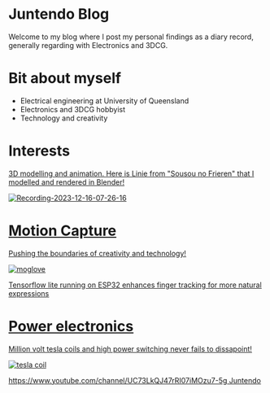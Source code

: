 # Juntendo Blog

Welcome to my blog where I post my personal findings as a diary record,
generally regarding with Electronics and 3DCG.

# Bit about myself
- Electrical engineering at University of Queensland
- Electronics and 3DCG hobbyist
- Technology and creativity


# Interests
<u> 3D modelling and animation. <u>
Here is Linie from "Sousou no Frieren" that I modelled and rendered in Blender!

![Recording-2023-12-16-07-26-16](https://github.com/Juntendo11/Juntendo11.github.io/assets/86496557/41d95857-76ee-493a-87a5-9ccd390d7ad6)

# Motion Capture
Pushing the boundaries of creativity and technology!

![moglove](https://github.com/Juntendo11/Juntendo11.github.io/assets/86496557/292090a9-c464-4304-9070-6a6a95e35d41)

Tensorflow lite running on ESP32 enhances finger tracking for more natural expressions


# Power electronics
Million volt tesla coils and high power switching never fails to dissapoint!

![tesla coil](https://github.com/Juntendo11/Juntendo11.github.io/assets/86496557/c7e2dc28-770c-4826-9e2c-ea17b47f2893)


https://www.youtube.com/channel/UC73LkQJ47rRI07iMOzu7-5g
Juntendo

